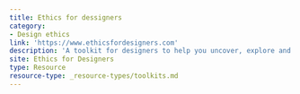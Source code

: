 ```yaml
---
title: Ethics for dessigners
category:
- Design ethics
link: 'https://www.ethicsfordesigners.com'
description: 'A toolkit for designers to help you uncover, explore and discuss the ethical aspects of your designs.'
site: Ethics for Designers
type: Resource
resource-type: _resource-types/toolkits.md
---
```






